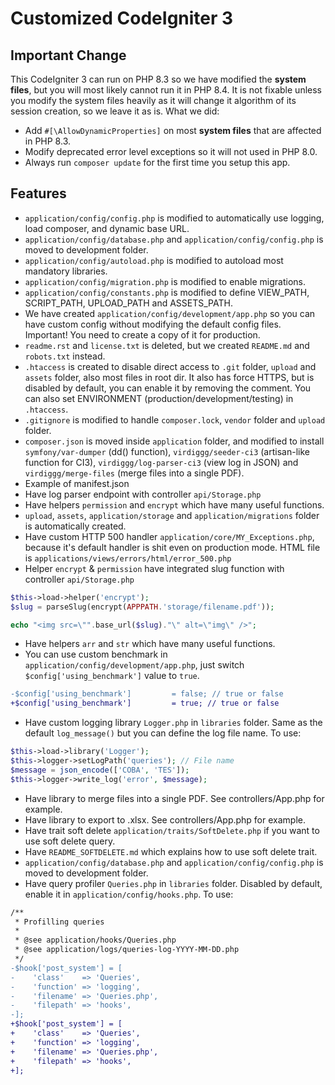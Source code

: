 # Customized CodeIgniter 3

## Important Change
This CodeIgniter 3 can run on PHP 8.3 so we have modified the **system files**, but you will most likely cannot run it in PHP 8.4. It is not fixable unless you modify the system files heavily as it will change it algorithm of its session creation, so we leave it as is.
What we did:
- Add `#[\AllowDynamicProperties]` on most **system files** that are affected in PHP 8.3.
- Modify deprecated error level exceptions so it will not used in PHP 8.0.
- Always run `composer update` for the first time you setup this app.

## Features

- `application/config/config.php` is modified to automatically use logging, load composer, and dynamic base URL.
- `application/config/database.php` and `application/config/config.php` is moved to development folder.
- `application/config/autoload.php` is modified to autoload most mandatory libraries.
- `application/config/migration.php` is modified to enable migrations.
- `application/config/constants.php` is modified to define VIEW_PATH, SCRIPT_PATH, UPLOAD_PATH and ASSETS_PATH.
- We have created `application/config/development/app.php` so you can have custom config without modifying the default config files. Important! You need to create a copy of it for production.
- `readme.rst` and `license.txt` is deleted, but we created `README.md` and `robots.txt` instead.
- `.htaccess` is created to disable direct access to `.git` folder, `upload` and `assets` folder, also most files in root dir. It also has force HTTPS, but is disabled by default, you can enable it by removing the comment. You can also set ENVIRONMENT (production/development/testing) in `.htaccess`.
- `.gitignore` is modified to handle `composer.lock`, `vendor` folder and `upload` folder.
- `composer.json` is moved inside `application` folder, and modified to install `symfony/var-dumper` (dd() function), `virdiggg/seeder-ci3` (artisan-like function for CI3), `virdiggg/log-parser-ci3` (view log in JSON) and `virdiggg/merge-files` (merge files into a single PDF).
- Example of manifest.json
- Have log parser endpoint with controller `api/Storage.php`
- Have helpers `permission` and `encrypt` which have many useful functions.
- `upload`, `assets`, `application/storage` and `application/migrations` folder is automatically created.
- Have custom HTTP 500 handler `application/core/MY_Exceptions.php`, because it's default handler is shit even on production mode. HTML file is `applications/views/errors/html/error_500.php`
- Helper `encrypt` & `permission` have integrated slug function with controller `api/Storage.php`
```php
$this->load->helper('encrypt');
$slug = parseSlug(encrypt(APPPATH.'storage/filename.pdf'));

echo "<img src=\"".base_url($slug)."\" alt=\"img\" />";
```
- Have helpers `arr` and `str` which have many useful functions.
- You can use custom benchmark in `application/config/development/app.php`, just switch `$config['using_benchmark']` value to `true`.
```diff
-$config['using_benchmark']         = false; // true or false
+$config['using_benchmark']         = true; // true or false
```
- Have custom logging library `Logger.php` in `libraries` folder. Same as the default `log_message()` but you can define the log file name. To use:
```php
$this->load->library('Logger');
$this->logger->setLogPath('queries'); // File name
$message = json_encode(['COBA', 'TES']);
$this->logger->write_log('error', $message);
```
- Have library to merge files into a single PDF. See controllers/App.php for example.
- Have library to export to .xlsx. See controllers/App.php for example.
- Have trait soft delete `application/traits/SoftDelete.php` if you want to use soft delete query.
- Have `README_SOFTDELETE.md` which explains how to use soft delete trait.
- `application/config/database.php` and `application/config/config.php` is moved to development folder.
- Have query profiler `Queries.php` in `libraries` folder. Disabled by default, enable it in `application/config/hooks.php`. To use:
```diff
/**
 * Profilling queries
 * 
 * @see application/hooks/Queries.php
 * @see application/logs/queries-log-YYYY-MM-DD.php
 */
-$hook['post_system'] = [
-    'class'    => 'Queries',
-    'function' => 'logging',
-    'filename' => 'Queries.php',
-    'filepath' => 'hooks',
-];
+$hook['post_system'] = [
+    'class'    => 'Queries',
+    'function' => 'logging',
+    'filename' => 'Queries.php',
+    'filepath' => 'hooks',
+];
```